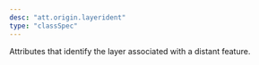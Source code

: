 ```yaml
---
desc: "att.origin.layerident"
type: "classSpec"
---
```


Attributes that identify the layer associated with a distant feature.